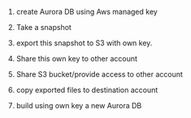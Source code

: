 


1) create Aurora DB using Aws managed key

2) Take a snapshot

3) export this snapshot to S3 with own key.

4) Share this own key to other account

5) Share S3 bucket/provide access to other account

6) copy exported files to destination account

7) build using own key a new Aurora DB

